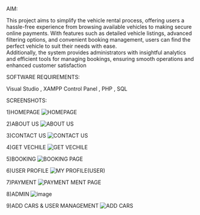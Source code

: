 AIM:

This project aims to simplify the vehicle rental process, offering users a hassle-free
experience from browsing available vehicles to making secure online payments. With
features such as detailed vehicle listings, advanced filtering options, and convenient booking
management, users can find the perfect vehicle to suit their needs with ease.         
Additionally, the system provides administrators with insightful analytics and efficient tools for managing bookings, ensuring smooth operations and enhanced customer satisfaction


SOFTWARE REQUIREMENTS:

Visual Studio ,
XAMPP Control Panel ,
PHP ,
SQL




SCREENSHOTS:

1)HOMEPAGE
![HOMEPAGE](https://github.com/user-attachments/assets/50572449-9956-48b8-99e4-2dbd54cee4f8)

2)ABOUT US 
![ABOUT US](https://github.com/user-attachments/assets/57cfae78-c812-4060-b3ea-231c8e91f119)

3)CONTACT US 
![CONTACT US](https://github.com/user-attachments/assets/f7810cc9-a432-44ff-a4a8-d8445470b1dc)

4)GET VECHILE
![GET VECHILE](https://github.com/user-attachments/assets/8300e60d-a8ee-4c54-827f-2cd0cae717a4)

5)BOOKING 
![BOOKING PAGE](https://github.com/user-attachments/assets/fb8030ac-9568-4159-976d-f4ffdb41259e)

6)USER PROFILE
![MY PROFILE(USER)](https://github.com/user-attachments/assets/cb374438-dc77-490e-9794-7949b871d785)

7)PAYMENT
![PAYMENT](https://github.com/user-attachments/assets/391f2c1e-d73c-41ec-82ca-b8fb64a18d7a)
MENT PAGE

8)ADMIN
![image](https://github.com/user-attachments/assets/704c7e1b-06f9-4188-a149-30855ce51233)

9)ADD CARS & USER MANAGEMENT
![ADD CARS](https://github.com/user-attachments/assets/6ef7e9b9-3e30-4f40-9a79-34c14a02aa62)
